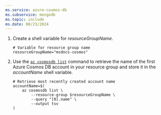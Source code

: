 ```yaml
---
ms.service: azure-cosmos-db
ms.subservice: mongodb
ms.topic: include
ms.date: 08/23/2024
---
```

1. Create a shell variable for *resourceGroupName*.

    ```azurecli-interactive
    # Variable for resource group name
    resourceGroupName="msdocs-cosmos"
    ```

1. Use the [``az cosmosdb list``](/cli/azure/cosmosdb#az-cosmosdb-list) command to retrieve the name of the first Azure Cosmos DB account in your resource group and store it in the *accountName* shell variable.

    ```azurecli-interactive
    # Retrieve most recently created account name
    accountName=$(
        az cosmosdb list \
            --resource-group $resourceGroupName \
            --query "[0].name" \
            --output tsv
    )
    ```
